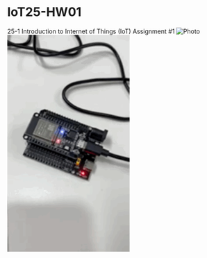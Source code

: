 # IoT25-HW01
25-1 Introduction to Internet of Things (IoT) Assignment #1
![Photo](Assignment2.png)
![Video](Assignment1.GIF)
